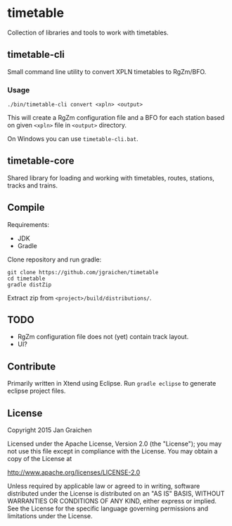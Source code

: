 # timetable

Collection of libraries and tools to work with timetables.

## timetable-cli

Small command line utility to convert XPLN timetables to RgZm/BFO.

### Usage

```
./bin/timetable-cli convert <xpln> <output>
```

This will create a RgZm configuration file and a BFO for each station based on given `<xpln>` file in `<output>` directory.

On Windows you can use `timetable-cli.bat`.

## timetable-core

Shared library for loading and working with timetables, routes, stations, tracks and trains.

## Compile

Requirements:

* JDK
* Gradle

Clone repository and run gradle:

```
git clone https://github.com/jgraichen/timetable
cd timetable
gradle distZip
```

Extract zip from `<project>/build/distributions/`.

## TODO

* RgZm configuration file does not (yet) contain track layout.
* UI?

## Contribute

Primarily written in Xtend using Eclipse. Run `gradle eclipse` to generate eclipse project files.

## License

Copyright 2015 Jan Graichen

Licensed under the Apache License, Version 2.0 (the "License"); you may not use this file except in compliance with the License. You may obtain a copy of the License at

   http://www.apache.org/licenses/LICENSE-2.0

Unless required by applicable law or agreed to in writing, software distributed under the License is distributed on an "AS IS" BASIS, WITHOUT WARRANTIES OR CONDITIONS OF ANY KIND, either express or implied. See the License for the specific language governing permissions and limitations under the License.
